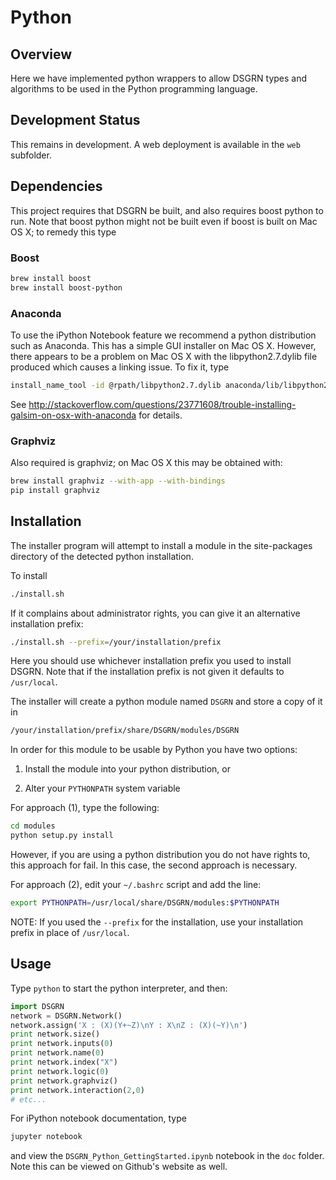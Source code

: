 # Python

## Overview
Here we have implemented python wrappers to allow DSGRN types and algorithms to be used in the Python programming language.

## Development Status

This remains in development. A web deployment is available in the `web` subfolder.

## Dependencies

This project requires that DSGRN be built, and also requires boost python to run. Note that boost python might not be built even if boost is built on Mac OS X; to remedy this type

### Boost
```bash
brew install boost
brew install boost-python
```


### Anaconda
To use the iPython Notebook feature we recommend a python distribution such as Anaconda. This has a simple GUI installer on Mac OS X. However, there appears to be a problem on Mac OS X with the libpython2.7.dylib file produced which causes a linking issue. To fix it, type

```bash
install_name_tool -id @rpath/libpython2.7.dylib anaconda/lib/libpython2.7.dylib
```

See http://stackoverflow.com/questions/23771608/trouble-installing-galsim-on-osx-with-anaconda for details.

### Graphviz

Also required is graphviz; on Mac OS X this may be obtained with: 

```bash
brew install graphviz --with-app --with-bindings
pip install graphviz
```


## Installation

The installer program will attempt to install a module in the site-packages directory of the detected python installation.

To install

```bash
./install.sh
```

If it complains about administrator rights, you can give it an alternative installation prefix:

```bash
./install.sh --prefix=/your/installation/prefix
```

Here you should use whichever installation prefix you used to install DSGRN. Note that if the installation prefix is not given it defaults to `/usr/local`.

The installer will create a python module named `DSGRN` and store a copy of it in
```bash
/your/installation/prefix/share/DSGRN/modules/DSGRN
```

In order for this module to be usable by Python you have two options:

1. Install the module into your python distribution, or

2. Alter your `PYTHONPATH` system variable

For approach (1), type the following:
```bash
cd modules
python setup.py install
```

However, if you are using a python distribution you do not have rights to, this approach for fail. In this case, the second approach is necessary. 

For approach (2), edit your `~/.bashrc` script and add the line:

```bash
export PYTHONPATH=/usr/local/share/DSGRN/modules:$PYTHONPATH
```

NOTE: If you used the `--prefix` for the installation, use your installation prefix in place of `/usr/local`.


## Usage

Type `python` to start the python interpreter, and then:

```python
import DSGRN
network = DSGRN.Network()
network.assign('X : (X)(Y+~Z)\nY : X\nZ : (X)(~Y)\n')
print network.size()
print network.inputs(0)
print network.name(0)
print network.index("X")
print network.logic(0)
print network.graphviz()
print network.interaction(2,0)
# etc...
```

For iPython notebook documentation, type

```bash
jupyter notebook
```
and view the `DSGRN_Python_GettingStarted.ipynb` notebook in the `doc` folder. Note this can be viewed on Github's website as well.

